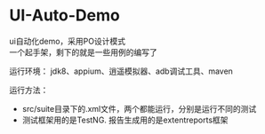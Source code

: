 # UI-Auto-Demo
ui自动化demo，采用PO设计模式<br>
一个起手架，剩下的就是一些用例的编写了

运行环境：
   jdk8、appium、逍遥模拟器、adb调试工具、maven

运行方法：
 <ul>
  <li>src/suite目录下的.xml文件，两个都能运行，分别是运行不同的测试</li>
  <li>测试框架用的是TestNG. 报告生成用的是extentreports框架</li>
 </ul>
